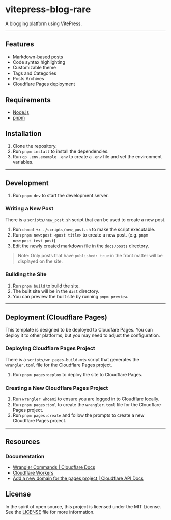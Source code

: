 # vitepress-blog-rare

A blogging platform using VitePress.

---

## Features

- Markdown-based posts
- Code syntax highlighting
- Customizable theme
- Tags and Categories
- Posts Archives
- Cloudflare Pages deployment

## Requirements

- [Node.js](https://nodejs.org/)
- [pnpm](https://pnpm.io/)

## Installation

1. Clone the repository.
2. Run `pnpm install` to install the dependencies.
3. Run `cp .env.example .env` to create a `.env` file and set the environment variables.

---

## Development

1. Run `pnpm dev` to start the development server.

### Writing a New Post

There is a `scripts/new_post.sh` script that can be used to create a new post. 

1. Run `chmod +x ./scripts/new_post.sh` to make the script executable.
2. Run `pnpm new:post <post title>` to create a new post. (e.g. `pnpm new:post test post`)
3. Edit the newly created markdown file in the `docs/posts` directory.

> Note: Only posts that have `published: true` in the front matter will be displayed on the site.

### Building the Site

1. Run `pnpm build` to build the site.
2. The built site will be in the `dist` directory.
3. You can preview the built site by running `pnpm preview`.

---

## Deployment (Cloudflare Pages)

This template is designed to be deployed to Cloudfare Pages. You can deploy it to other platforms, but you may need to adjust the configuration.

### Deploying Cloudflare Pages Project

There is a `scripts/wr_pages-build.mjs` script that generates the `wrangler.toml` file for the Cloudflare Pages project.

1. Run `pnpm pages:deploy` to deploy the site to Cloudflare Pages.

### Creating a New Cloudflare Pages Project

1. Run `wrangler whoami` to ensure you are logged in to Cloudflare locally.
2. Run `pnpm pages:toml` to create the `wrangler.toml` file for the Cloudflare Pages project.
3. Run `pnpm pages:create` and follow the prompts to create a new Cloudflare Pages project.

---

## Resources

### Documentation

- [Wrangler Commands | Cloudflare Docs](https://developers.cloudflare.com/workers/wrangler/commands)
- [Cloudflare Workers](https://developers.cloudflare.com/workers/)
- [Add a new domain for the pages project | Cloudflare API Docs](https://developers.cloudflare.com/api/operations/pages-domains-add-domain)

## License

In the spirit of open source, this project is licensed under the MIT License. See the [LICENSE](LICENSE) file for more information.
